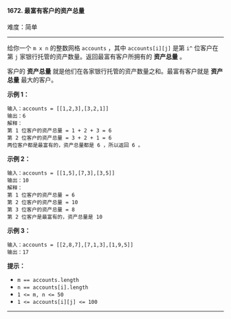 #### 1672. 最富有客户的资产总量

难度：简单

---

给你一个 `m x n` 的整数网格 `accounts` ，其中 `accounts[i][j]` 是第 `i​​​​​^​​​​​​​` 位客户在第 `j`
家银行托管的资产数量。返回最富有客户所拥有的  **资产总量**  。

客户的  **资产总量**  就是他们在各家银行托管的资产数量之和。最富有客户就是  **资产总量**  最大的客户。

**示例 1：**

```
输入：accounts = [[1,2,3],[3,2,1]]
输出：6
解释：
第 1 位客户的资产总量 = 1 + 2 + 3 = 6
第 2 位客户的资产总量 = 3 + 2 + 1 = 6
两位客户都是最富有的，资产总量都是 6 ，所以返回 6 。
```

**示例 2：**

```
输入：accounts = [[1,5],[7,3],[3,5]]
输出：10
解释：
第 1 位客户的资产总量 = 6
第 2 位客户的资产总量 = 10 
第 3 位客户的资产总量 = 8
第 2 位客户是最富有的，资产总量是 10
```

**示例 3：**

```
输入：accounts = [[2,8,7],[7,1,3],[1,9,5]]
输出：17
```

**提示：**

* `m == accounts.length`
* `n == accounts[i].length`
* `1 <= m, n <= 50`
* `1 <= accounts[i][j] <= 100`

---

```C++

```
